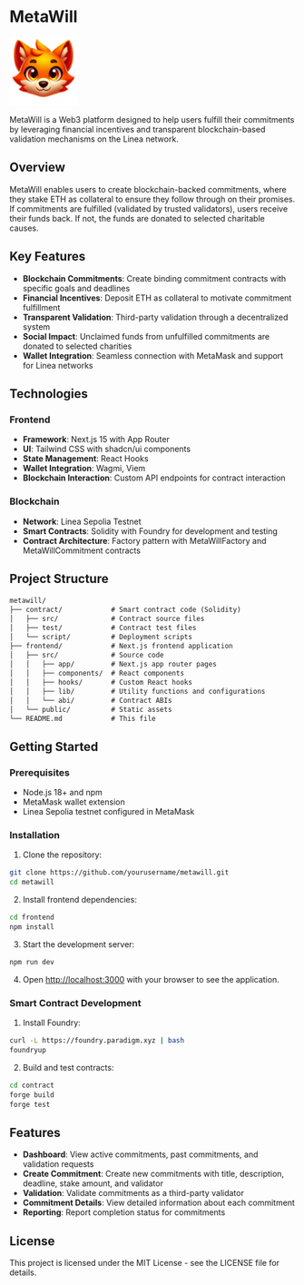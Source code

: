# MetaWill

<img src="frontend/public/metawillicon.png" alt="MetaWill Logo" width="120"/>

MetaWill is a Web3 platform designed to help users fulfill their commitments by leveraging financial incentives and transparent blockchain-based validation mechanisms on the Linea network.

## Overview

MetaWill enables users to create blockchain-backed commitments, where they stake ETH as collateral to ensure they follow through on their promises. If commitments are fulfilled (validated by trusted validators), users receive their funds back. If not, the funds are donated to selected charitable causes.

## Key Features

- **Blockchain Commitments**: Create binding commitment contracts with specific goals and deadlines
- **Financial Incentives**: Deposit ETH as collateral to motivate commitment fulfillment
- **Transparent Validation**: Third-party validation through a decentralized system
- **Social Impact**: Unclaimed funds from unfulfilled commitments are donated to selected charities
- **Wallet Integration**: Seamless connection with MetaMask and support for Linea networks

## Technologies

### Frontend

- **Framework**: Next.js 15 with App Router
- **UI**: Tailwind CSS with shadcn/ui components
- **State Management**: React Hooks
- **Wallet Integration**: Wagmi, Viem
- **Blockchain Interaction**: Custom API endpoints for contract interaction

### Blockchain

- **Network**: Linea Sepolia Testnet
- **Smart Contracts**: Solidity with Foundry for development and testing
- **Contract Architecture**: Factory pattern with MetaWillFactory and MetaWillCommitment contracts

## Project Structure

```
metawill/
├── contract/            # Smart contract code (Solidity)
│   ├── src/             # Contract source files
│   ├── test/            # Contract test files
│   └── script/          # Deployment scripts
├── frontend/            # Next.js frontend application
│   ├── src/             # Source code
│   │   ├── app/         # Next.js app router pages
│   │   ├── components/  # React components
│   │   ├── hooks/       # Custom React hooks
│   │   ├── lib/         # Utility functions and configurations
│   │   └── abi/         # Contract ABIs
│   └── public/          # Static assets
└── README.md            # This file
```

## Getting Started

### Prerequisites

- Node.js 18+ and npm
- MetaMask wallet extension
- Linea Sepolia testnet configured in MetaMask

### Installation

1. Clone the repository:

```bash
git clone https://github.com/yourusername/metawill.git
cd metawill
```

2. Install frontend dependencies:

```bash
cd frontend
npm install
```

3. Start the development server:

```bash
npm run dev
```

4. Open [http://localhost:3000](http://localhost:3000) with your browser to see the application.

### Smart Contract Development

1. Install Foundry:

```bash
curl -L https://foundry.paradigm.xyz | bash
foundryup
```

2. Build and test contracts:

```bash
cd contract
forge build
forge test
```

## Features

- **Dashboard**: View active commitments, past commitments, and validation requests
- **Create Commitment**: Create new commitments with title, description, deadline, stake amount, and validator
- **Validation**: Validate commitments as a third-party validator
- **Commitment Details**: View detailed information about each commitment
- **Reporting**: Report completion status for commitments

## License

This project is licensed under the MIT License - see the LICENSE file for details.
